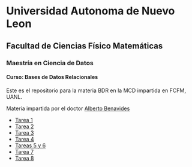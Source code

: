 # Universidad Autonoma de Nuevo Leon
## Facultad de Ciencias Físico Matemáticas
### Maestría en Ciencia de Datos

#### Curso: Bases de Datos Relacionales

Este es el repositorio para la materia BDR en la MCD impartida en FCFM, UANL. 

Materia impartida por el doctor [Alberto Benavides](https://github.com/albertobenavides)

- [Tarea 1](Tarea1/Tarea1.md)
- [Tarea 2](Tarea2/Tarea2.md)
- [Tarea 3](Tarea3/Tarea3.md)
- [Tarea 4](Tarea4/Tarea4.md)
- [Tareas 5 y 6](Tarea5+6/Tarea5+6.md)
- [Tarea 7](Tarea7/Tarea7.md)
- [Tarea 8](Tarea8/Tarea8.md)